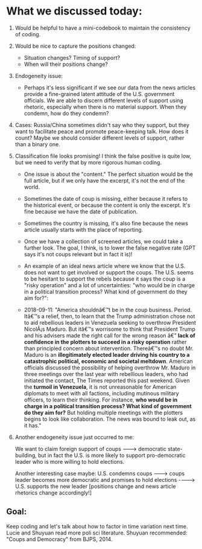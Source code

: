 # What we discussed today:

1. Would be helpful to have a mini-codebook to maintain the consistency of coding.
   
2. Would be nice to capture the positions changed:
   - Situation changes? Timing of support?
   - When will their positions change?
     
3. Endogeneity issue:
   - Perhaps it's less significant if we see our data from the news articles provide a fine-grained latent attitude of the U.S. government officials. We are able to discern different levels of support using rhetoric,
     especially when there is no material support. When they condemn, how do they condemn?
     
4. Cases: Russia/China sometimes didn't say who they support, but they want to facilitate peace and promote peace-keeping talk. How does it count? Maybe we should consider different levels of support, rather than a binary one.

5. Classification file looks promising! I think the false positive is quite low, but we need to verify that by more rigorous human coding.
   - One issue is about the "content." The perfect situation would be the full article, but if we only have the excerpt, it's not the end of the world.
   - Sometimes the date of coup is missing, either because it refers to the historical event, or because the content is only the excerpt. It's fine because we have the date of publication.
   - Sometimes the country is missing, it's also fine because the news article usually starts with the place of reporting.
   - Once we have a collection of screened articles, we could take a further look. The goal, I think, is to lower the false negative rate (GPT says it's not coups relevant but in fact it is)!
  
   - An example of an ideal news article where we know that the U.S. does not want to get involved or support the coups. The U.S. seems to be hesitant to support the rebels because it says the coup is a "risky operation" and a lot of uncertainties: "who would be in charge in a political transition process? What kind of government do they aim for?":
   - 2018-09-11: "America shouldnâ€™t be in the coup business. Period.
Itâ€™s a relief, then, to learn that the Trump administration chose not to aid rebellious leaders in Venezuela seeking to overthrow President NicolÃ¡s Maduro. But itâ€™s worrisome to think that
President Trump and his advisers made the right call for the wrong reason â€” **lack of confidence in the plotters to succeed in a risky operation** rather than principled concern about intervention.
Thereâ€™s no doubt Mr. Maduro is an **illegitimately elected leader driving his country to a catastrophic political, economic and societal meltdown**. American officials discussed the possibility of helping
overthrow Mr. Maduro in three meetings over the last year with rebellious leaders, who had initiated the contact, The Times reported this past weekend.
Given the **turmoil in Venezuela**, it is not unreasonable for American diplomats to meet with all factions, including mutinous military officers, to learn their thinking. For instance,
**who would be in charge in a political transition process? What kind of government do they aim for?**
But holding multiple meetings with the plotters begins to look like collaboration. The news was bound to leak out, as it has."

6. Another endogeneity issue just occurred to me:

   We want to claim foreign support of coups ---> democratic state-building, but in fact the U.S. is more likely to support pro-democratic leader who is more willing to hold elections.

   Another interesting case maybe: U.S. condemns coups ---> coups leader becomes more democratic and promises to hold elections ----> U.S. supports the new leader [positions change and news article rhetorics change accordingly!]

## Goal:

Keep coding and let's talk about how to factor in time variation next time. Lucie and Shuyuan read more poli sci literature. Shuyuan recommended: "Coups and Democracy" from BJPS, 2014.
